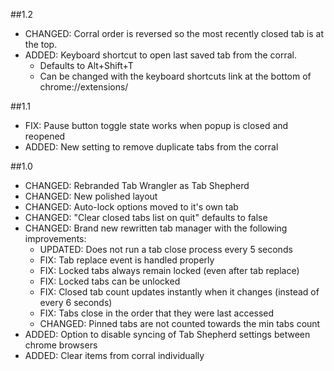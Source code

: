 ##1.2

* CHANGED: Corral order is reversed so the most recently closed tab is at the top.
* ADDED: Keyboard shortcut to open last saved tab from the corral.
  * Defaults to Alt+Shift+T
  * Can be changed with the keyboard shortcuts link at the bottom of chrome://extensions/

##1.1

* FIX: Pause button toggle state works when popup is closed and reopened
* ADDED: New setting to remove duplicate tabs from the corral

##1.0

* CHANGED: Rebranded Tab Wrangler as Tab Shepherd
* CHANGED: New polished layout
* CHANGED: Auto-lock options moved to it's own tab
* CHANGED: "Clear closed tabs list on quit" defaults to false
* CHANGED: Brand new rewritten tab manager with the following improvements:
  * UPDATED: Does not run a tab close process every 5 seconds
  * FIX: Tab replace event is handled properly
  * FIX: Locked tabs always remain locked (even after tab replace)
  * FIX: Locked tabs can be unlocked
  * FIX: Closed tab count updates instantly when it changes (instead of every 6 seconds)
  * FIX: Tabs close in the order that they were last accessed
  * CHANGED: Pinned tabs are not counted towards the min tabs count
* ADDED: Option to disable syncing of Tab Shepherd settings between chrome browsers
* ADDED: Clear items from corral individually